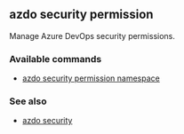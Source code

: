 ## azdo security permission
Manage Azure DevOps security permissions.
### Available commands
* [azdo security permission namespace](./azdo_security_permission_namespace.md)

### See also

* [azdo security](./azdo_security.md)

